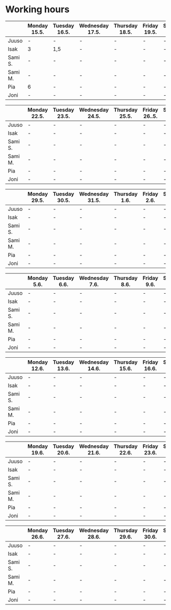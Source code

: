 # Working hours


|           | Monday  15.5.  | Tuesday 16.5.  | Wednesday 17.5. | Thursday 18.5. | Friday 19.5.   | Saturday 20.5.  | Sunday 21.5.   | **Total**  |
|-----------|----------------|----------------|----------------|----------------|----------------|----------------|----------------|--------|
| Juuso     | -              | -              | -              | -              | -              | -              | -              | -      |
| Isak      | 3              | 1,5            | -              | -              | -              | -              | -              | -      |
| Sami S.   | -              | -              | -              | -              | -              | -              | -              | -      |
| Sami M.   | -              | -              | -              | -              | -              | -              | -              | -      |
| Pia       | 6              | -              | -              | -              | -              | -              | -              | -      |
| Joni      | -              | -              | -              | -              | -              | -              | -              | -      |

|           |  Monday  22.5.  |  Tuesday 23.5.  | Wednesday 24.5. |  Thursday 25.5. |  Friday 26..5. | Saturday 27.5. |  Sunday 28.5.   | **Total**  |
|-----------|----------------|----------------|----------------|----------------|----------------|----------------|----------------|--------|
| Juuso     | -              | -              | -              | -              | -              | -              | -              | -      |
| Isak      | -              | -              | -              | -              | -              | -              | -              | -      |
| Sami S.   | -              | -              | -              | -              | -              | -              | -              | -      |
| Sami M.   | -              | -              | -              | -              | -              | -              | -              | -      |
| Pia       | -              | -              | -              | -              | -              | -              | -              | -      |
| Joni      | -              | -              | -              | -              | -              | -              | -              | -      |

|           |  Monday  29.5. |  Tuesday 30.5. | Wednesday 31.5. |  Thursday 1.6. |  Friday 2.6.  | Saturday 3.6. |  Sunday 4.6.    | **Total**  |
|-----------|----------------|----------------|----------------|----------------|----------------|----------------|----------------|--------|
| Juuso     | -              | -              | -              | -              | -              | -              | -              | -      |
| Isak      | -              | -              | -              | -              | -              | -              | -              | -      |
| Sami S.   | -              | -              | -              | -              | -              | -              | -              | -      |
| Sami M.   | -              | -              | -              | -              | -              | -              | -              | -      |
| Pia       | -              | -              | -              | -              | -              | -              | -              | -      |
| Joni      | -              | -              | -              | -              | -              | -              | -              | -      |

|           |  Monday  5.6.  |  Tuesday 6.6.   | Wednesday 7.6.  |  Thursday 8.6.  |  Friday 9.6. | Saturday 10.6.  |  Sunday 11.6. | **Total**  |
|-----------|----------------|----------------|----------------|----------------|----------------|----------------|----------------|--------|
| Juuso     | -              | -              | -              | -              | -              | -              | -              | -      |
| Isak      | -              | -              | -              | -              | -              | -              | -              | -      |
| Sami S.   | -              | -              | -              | -              | -              | -              | -              | -      |
| Sami M.   | -              | -              | -              | -              | -              | -              | -              | -      |
| Pia       | -              | -              | -              | -              | -              | -              | -              | -      |
| Joni      | -              | -              | -              | -              | -              | -              | -              | -      |

|           |  Monday  12.6. | Tuesday 13.6.  | Wednesday 14.6. | Thursday 15.6. |  Friday 16.6. | Saturday 17.6. |  Sunday 18.6.  | **Total**  |
|-----------|----------------|----------------|----------------|----------------|----------------|----------------|----------------|--------|
| Juuso     | -              | -              | -              | -              | -              | -              | -              | -      |
| Isak      | -              | -              | -              | -              | -              | -              | -              | -      |
| Sami S.   | -              | -              | -              | -              | -              | -              | -              | -      |
| Sami M.   | -              | -              | -              | -              | -              | -              | -              | -      |
| Pia       | -              | -              | -              | -              | -              | -              | -              | -      |
| Joni      | -              | -              | -              | -              | -              | -              | -              | -      |

|           |  Monday  19.6. |  Tuesday 20.6.  | Wednesday 21.6. |  Thursday 22.6. |  Friday 23.6. | Saturday 24.6. |  Sunday 25.6. | **Total**  |
|-----------|----------------|----------------|----------------|----------------|----------------|----------------|----------------|--------|
| Juuso     | -              | -              | -              | -              | -              | -              | -              | -      |
| Isak      | -              | -              | -              | -              | -              | -              | -              | -      |
| Sami S.   | -              | -              | -              | -              | -              | -              | -              | -      |
| Sami M.   | -              | -              | -              | -              | -              | -              | -              | -      |
| Pia       | -              | -              | -              | -              | -              | -              | -              | -      |
| Joni      | -              | -              | -              | -              | -              | -              | -              | -      |

|           |  Monday  26.6. |  Tuesday 27.6. | Wednesday 28.6. | Thursday 29.6. | Friday 30.6.  | Saturday 1.7.  |  Sunday 2.7.   | Total  |
|-----------|----------------|----------------|----------------|----------------|----------------|----------------|----------------|--------|
| Juuso     | -              | -              | -              | -              | -              | -              | -              | -      |
| Isak      | -              | -              | -              | -              | -              | -              | -              | -      |
| Sami S.   | -              | -              | -              | -              | -              | -              | -              | -      |
| Sami M.   | -              | -              | -              | -              | -              | -              | -              | -      |
| Pia       | -              | -              | -              | -              | -              | -              | -              | -      |
| Joni      | -              | -              | -              | -              | -              | -              | -              | -      |

